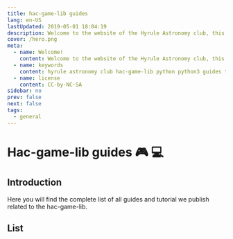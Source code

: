 ```yaml
---
title: hac-game-lib guides
lang: en-US
lastUpdated: 2019-05-01 18:04:19
description: Welcome to the website of the Hyrule Astronomy club, this post is an introduction to what we do.
cover: /hero.png
meta:
  - name: Welcome!
    content: Welcome to the website of the Hyrule Astronomy club, this post is an introduction to what we do.
  - name: keywords
    content: hyrule astronomy club hac-game-lib python python3 guides tutorial beginner educational kids coding games learning
  - name: license
    content: CC-by-NC-SA
sidebar: no
prev: false
next: false
tags: 
  - general
---
```


# Hac-game-lib guides :video_game: :computer:

## Introduction

Here you will find the complete list of all guides and tutorial we publish related to the hac-game-lib.

## List

<pageList folder="/guides/hac-game-lib/" />